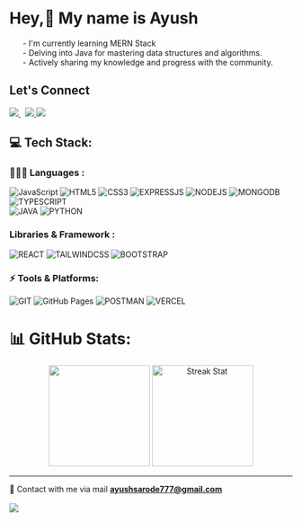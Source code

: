 

# Hey,👋 My name is Ayush  
<ul>
- I'm currently learning MERN Stack <br>
- Delving into Java for mastering data structures and algorithms. <br>
- Actively sharing my knowledge and progress with the community. 
</ul>



## Let's Connect
<div id="badges">
  <a href="https://www.linkedin.com/in/ayush-sarodey-24a807272/">
		<img src="https://img.shields.io/badge/LinkedIn-0077B5?style=for-the-badge&logo=linkedin&logoColor=white"/>
  </a> &nbsp
  <a href="https://twitter.com/AyushSarode07">
		<img src="https://img.shields.io/badge/X(TWITTER)-000000?style=for-the-badge&logo=x&logoColor=white"/>
	</a>
 <a href="https://dev.to/ayushsarode">
		<img src="https://img.shields.io/badge/dev.to-0A0A0A?style=for-the-badge&logo=devdotto&logoColor=white"/>
	</a><br>

</div>

## 💻 Tech Stack:


### 🧑🏻‍💻 Languages :
![JavaScript](https://img.shields.io/badge/JavaScript-F7DF1E?style=for-the-badge&logo=javascript&logoColor=black)
![HTML5](https://img.shields.io/badge/HTML5-E34F26?style=for-the-badge&logo=html5&logoColor=white)
![CSS3](https://img.shields.io/badge/CSS3-1572B6?style=for-the-badge&logo=css3&logoColor=white)
![EXPRESSJS](https://img.shields.io/badge/Express.js-404D59?style=for-the-badge)
![NODEJS](https://img.shields.io/badge/Node.js-43853D?style=for-the-badge&logo=node.js&logoColor=white)
![MONGODB](https://img.shields.io/badge/MongoDB-4EA94B?style=for-the-badge&logo=mongodb&logoColor=white) 
![TYPESCRIPT](https://img.shields.io/badge/TypeScript-007ACC?style=for-the-badge&logo=typescript&logoColor=white) </br>
![JAVA](https://img.shields.io/badge/Java-ED8B00?style=for-the-badge&logo=openjdk&logoColor=white)
![PYTHON](https://img.shields.io/badge/Python-14354C?style=for-the-badge&logo=python&logoColor=white)

### Libraries & Framework :
![REACT](https://img.shields.io/badge/React-20232A?style=for-the-badge&logo=react&logoColor=61DAFB)
![TAILWINDCSS](https://img.shields.io/badge/Tailwind_CSS-38B2AC?style=for-the-badge&logo=tailwind-css&logoColor=white)
![BOOTSTRAP](https://img.shields.io/badge/Bootstrap-563D7C?style=for-the-badge&logo=bootstrap&logoColor=white)

### ⚡️ Tools & Platforms:
![GIT](https://img.shields.io/badge/GIT-E44C30?style=for-the-badge&logo=git&logoColor=white)
![GitHub Pages](https://img.shields.io/badge/GitHub_Pages-100000?style=for-the-badge&logo=github&logoColor=white)
![POSTMAN](https://img.shields.io/badge/Postman-E25825?style=for-the-badge&logo=postman&logoColor=white)
![VERCEL](https://img.shields.io/badge/Vercel-000000?style=for-the-badge&logo=vercel&logoColor=white)


# 📊 GitHub Stats:

<p align="center"> <img height="180em" src="https://github-readme-stats.vercel.app/api?username=ayushsarode&amp;show_icons=true&amp;theme=algolia&amp;include_all_commits=true&amp;count_private=true" style="max-width:100%;">
<!-- <img style="margin-left=20px;" height="180em" src="https://github-readme-stats.vercel.app/api/top-langs/?username=ayushsarode&amp;theme=algolia" style="max-width:100%;"> <br> //34.34 -->
<img  height="180em" src="https://github-readme-streak-stats.herokuapp.com/?user=ayushsarode&theme=algolia" alt="Streak Stat"/>
</p>

<!-- ### ✍️ Random Dev Quote
![](https://quotes-github-readme.vercel.app/api?type=horizontal&theme=tokyonight)  -->
---
📩 Contact with me via mail **ayushsarode777@gmail.com** </br> </br>
 [![](https://visitcount.itsvg.in/api?id=AyushSarode&icon=0&color=0)](https://visitcount.itsvg.in)


